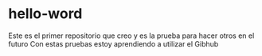 # hello-word
Este es el primer repositorio que creo y es la prueba para hacer otros en el futuro
Con estas pruebas estoy aprendiendo a utilizar el Gibhub
